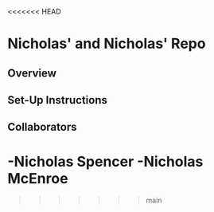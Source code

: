<<<<<<< HEAD
# Nicholas' and Nicholas' Repo

## Overview

## Set-Up Instructions

## Collaborators
-Nicholas Spencer
-Nicholas McEnroe
=======
>>>>>>> main
